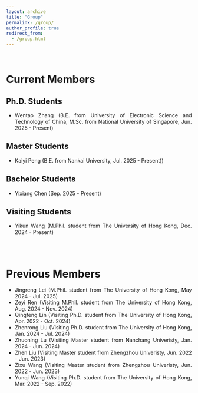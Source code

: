 ```yaml
---
layout: archive
title: "Group"
permalink: /group/
author_profile: true
redirect_from: 
  - /group.html
---
```


<br>

Current Members
=====

Ph.D. Students
-----
<ul style="text-align: justify">
<li>Wentao Zhang (B.E. from University of Electronic Science and Technology of China, M.Sc. from National University of Singapore, Jun. 2025 - Present)</li>
</ul>

Master Students
-----
<ul style="text-align: justify">
<li>Kaiyi Peng (B.E. from Nankai University, Jul. 2025 - Present))</li>
</ul>

Bachelor Students
-----
<ul style="text-align: justify">
<li>Yixiang Chen (Sep. 2025 - Present)</li>
</ul>

Visiting Students
-----
<ul style="text-align: justify">
<li>Yikun Wang (M.Phil. student from The University of Hong Kong, Dec. 2024 - Present)</li>
</ul>

<br>
<br>

Previous Members
=====
<ul style="text-align: justify">
<li>Jingreng Lei (M.Phil. student from The University of Hong Kong, May 2024 - Jul. 2025)</li>
<li>Zeyi Ren (Visiting M.Phil. student from The University of Hong Kong, Aug. 2024 - Nov. 2024)</li>
<li>Qingfeng Lin (Visiting Ph.D. student from The University of Hong Kong, Apr. 2022 - Oct. 2024)</li>
<li>Zhenrong Liu (Visiting Ph.D. student from The University of Hong Kong, Jan. 2024 - Jul. 2024)</li>
<li>Zhuoning Lu (Visiting Master student from Nanchang Univeristy, Jan. 2024 - Jun. 2024)</li>
<li>Zhen Liu (Visiting Master student from Zhengzhou Univeristy, Jun. 2022 - Jun. 2023)</li>
<li>Zixu Wang (Visiting Master student from Zhengzhou Univeristy, Jun. 2022 - Jun. 2023)</li>
<li>Yunqi Wang (Visiting Ph.D. student from The University of Hong Kong, Mar. 2022 - Sep. 2022)</li>
</ul>
